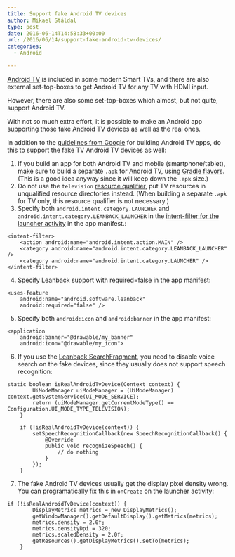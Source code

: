 ```yaml
---
title: Support fake Android TV devices
author: Mikael Ståldal
type: post
date: 2016-06-14T14:58:33+00:00
url: /2016/06/14/support-fake-android-tv-devices/
categories:
  - Android

---
```

[Android TV][1] is included in some modern Smart TVs, and there are also external set-top-boxes to get Android TV for any TV with HDMI input.

However, there are also some set-top-boxes which almost, but not quite, support Android TV.

With not so much extra effort, it is possible to make an Android app supporting those fake Android TV devices as well as the real ones.

In addition to the [guidelines from Google][2] for building Android TV apps, do this to support the fake TV Android TV devices as well:

  1. If you build an app for both Android TV and mobile (smartphone/tablet), make sure to build a separate `.apk` for Android TV, using [Gradle flavors][3]. (This is a good idea anyway since it will keep down the `.apk` size.)
  2. Do not use the `television` [resource qualifier][4], put TV resources in unqualified resource directories instead. (When building a separate `.apk` for TV only, this resource qualifier is not necessary.)
  3. Specify both `android.intent.category.LAUNCHER` and `android.intent.category.LEANBACK_LAUNCHER` in the [intent-filter for the launcher activity][5] in the app manifest.: 
```
<intent-filter>
    <action android:name="android.intent.action.MAIN" />
    <category android:name="android.intent.category.LEANBACK_LAUNCHER" />
    <category android:name="android.intent.category.LAUNCHER" />
</intent-filter>

```

  4. Specify Leanback support with required=false in the app manifest: 
```
<uses-feature
    android:name="android.software.leanback"
    android:required="false" />

```

  5. Specify both `android:icon` and `android:banner` in the app manifest: 
```
<application
    android:banner="@drawable/my_banner"
    android:icon="@drawable/my_icon">

```

  6. If you use the [Leanback SearchFragment][6], you need to disable voice search on the fake devices, since they usually does not support speech recognition: 
```
static boolean isRealAndroidTvDevice(Context context) {
        UiModeManager uiModeManager = (UiModeManager) context.getSystemService(UI_MODE_SERVICE);
        return (uiModeManager.getCurrentModeType() == Configuration.UI_MODE_TYPE_TELEVISION);
    }        

    if (!isRealAndroidTvDevice(context)) {
        setSpeechRecognitionCallback(new SpeechRecognitionCallback() {
            @Override
            public void recognizeSpeech() {
                // do nothing
            }
        });
    }

```

  7. The fake Android TV devices usually get the display pixel density wrong. You can programatically fix this in `onCreate` on the launcher activity: 
```
if (!isRealAndroidTvDevice(context)) {
        DisplayMetrics metrics = new DisplayMetrics();
        getWindowManager().getDefaultDisplay().getMetrics(metrics);
        metrics.density = 2.0f;
        metrics.densityDpi = 320;
        metrics.scaledDensity = 2.0f;
        getResources().getDisplayMetrics().setTo(metrics);
    }

```

 [1]: https://www.android.com/intl/sv_se/tv/
 [2]: https://developer.android.com/training/tv/start/start.html
 [3]: http://tools.android.com/tech-docs/new-build-system/user-guide#TOC-Product-flavors
 [4]: https://developer.android.com/guide/topics/resources/providing-resources.html#AlternativeResources
 [5]: https://developer.android.com/training/tv/start/start.html#dev-project
 [6]: https://developer.android.com/reference/android/support/v17/leanback/app/SearchFragment.html